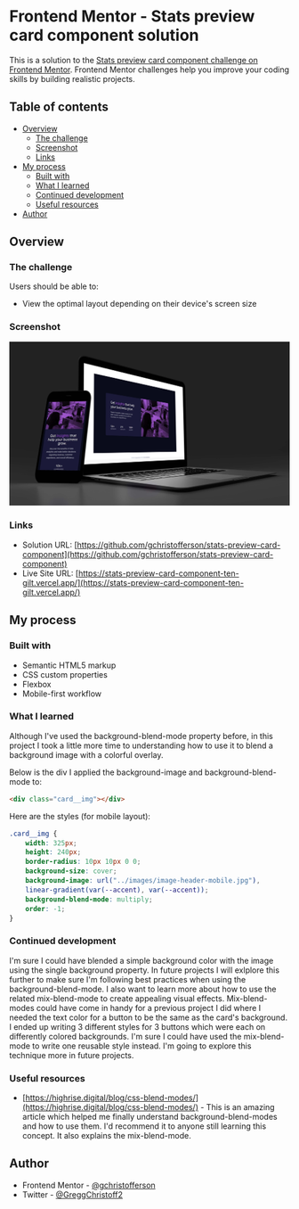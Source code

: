 # Frontend Mentor - Stats preview card component solution

This is a solution to the [Stats preview card component challenge on Frontend Mentor](https://www.frontendmentor.io/challenges/stats-preview-card-component-8JqbgoU62). Frontend Mentor challenges help you improve your coding skills by building realistic projects.

## Table of contents

- [Overview](#overview)
    - [The challenge](#the-challenge)
    - [Screenshot](#screenshot)
    - [Links](#links)
- [My process](#my-process)
    - [Built with](#built-with)
    - [What I learned](#what-i-learned)
    - [Continued development](#continued-development)
    - [Useful resources](#useful-resources)
- [Author](#author)


## Overview

### The challenge

Users should be able to:

- View the optimal layout depending on their device's screen size

### Screenshot

![](./images/screenshot.jpg)


### Links

- Solution URL: [https://github.com/gchristofferson/stats-preview-card-component](https://github.com/gchristofferson/stats-preview-card-component)
- Live Site URL: [https://stats-preview-card-component-ten-gilt.vercel.app/](https://stats-preview-card-component-ten-gilt.vercel.app/)

## My process

### Built with

- Semantic HTML5 markup
- CSS custom properties
- Flexbox
- Mobile-first workflow


### What I learned

Although I've used the background-blend-mode property before, in this project I took a little more time to understanding how to use it to blend a background image with a colorful overlay.

Below is the div I applied the background-image and background-blend-mode to:

```html
<div class="card__img"></div>
```
Here are the styles (for mobile layout):
```css
.card__img {
    width: 325px;
    height: 240px;
    border-radius: 10px 10px 0 0;
    background-size: cover;
    background-image: url("../images/image-header-mobile.jpg"),
    linear-gradient(var(--accent), var(--accent));
    background-blend-mode: multiply;
    order: -1;
}
```


### Continued development

I'm sure I could have blended a simple background color with the image using the single background property.  In future projects I will exlplore this further to make sure I'm following best practices when using the background-blend-mode.  I also want to learn more about how to use the related mix-blend-mode to create appealing visual effects.  Mix-blend-modes could have come in handy for a previous project I did where I needed the text color for a button to be the same as the card's background.  I ended up writing 3 different styles for 3 buttons which were each on differently colored backgrounds.  I'm sure I could have used the mix-blend-mode to write one reusable style instead. I'm going to explore this technique more in future projects.

### Useful resources

- [https://highrise.digital/blog/css-blend-modes/](https://highrise.digital/blog/css-blend-modes/) - This is an amazing article which helped me finally understand background-blend-modes and how to use them.   I'd recommend it to anyone still learning this concept. It also explains the mix-blend-mode.

## Author

- Frontend Mentor - [@gchristofferson](https://www.frontendmentor.io/profile/gchristofferson)
- Twitter - [@GreggChristoff2](https://twitter.com/GreggChristoff2)


